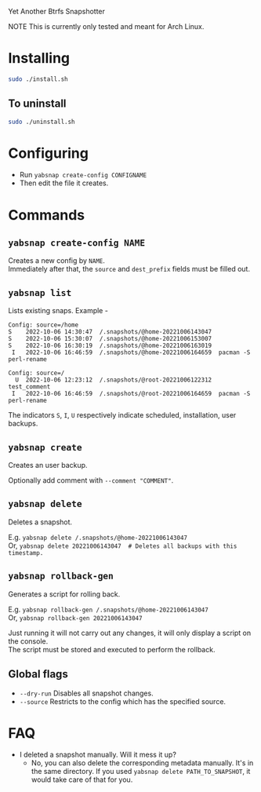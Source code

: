 Yet Another Btrfs Snapshotter

NOTE This is currently only tested and meant for Arch Linux.

# Installing

```bash
sudo ./install.sh
```

## To uninstall
```bash
sudo ./uninstall.sh
```

# Configuring

* Run `yabsnap create-config CONFIGNAME`
* Then edit the file it creates.

# Commands

## `yabsnap create-config NAME`
Creates a new config by `NAME`. \
Immediately after that, the `source` and `dest_prefix` fields must be filled
out.

## `yabsnap list`
Lists existing snaps. Example -
```
Config: source=/home
S    2022-10-06 14:30:47  /.snapshots/@home-20221006143047
S    2022-10-06 15:30:07  /.snapshots/@home-20221006153007
S    2022-10-06 16:30:19  /.snapshots/@home-20221006163019
 I   2022-10-06 16:46:59  /.snapshots/@home-20221006164659  pacman -S perl-rename

Config: source=/
  U  2022-10-06 12:23:12  /.snapshots/@root-20221006122312  test_comment
 I   2022-10-06 16:46:59  /.snapshots/@root-20221006164659  pacman -S perl-rename
 ```

 The indicators `S`, `I`, `U` respectively indicate scheduled, installation, user backups.

 ## `yabsnap create`
 Creates an user backup.

 Optionally add comment with `--comment "COMMENT"`.

## `yabsnap delete`
Deletes a snapshot.

E.g.
`yabsnap delete /.snapshots/@home-20221006143047`
\
Or,
`yabsnap delete 20221006143047  # Deletes all backups with this timestamp.`

## `yabsnap rollback-gen`
Generates a script for rolling back.

E.g.
`yabsnap rollback-gen /.snapshots/@home-20221006143047`
\
Or,
`yabsnap rollback-gen 20221006143047`

Just running it will not carry out any changes, it will only display a script on
the console. \
The script must be stored and executed to perform the rollback.

## Global flags

* `--dry-run` Disables all snapshot changes.
* `--source` Restricts to the config which has the specified source.

# FAQ

* I deleted a snapshot manually. Will it mess it up?
  * No, you can also delete the corresponding metadata manually. It's in the
    same directory. If you used `yabsnap delete PATH_TO_SNAPSHOT`, it would take
    care of that for you.
